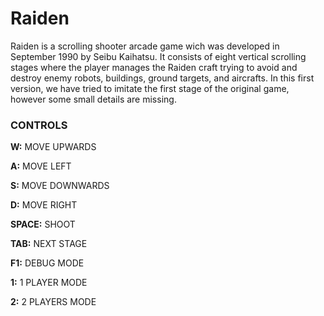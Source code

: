 # Raiden

Raiden is a scrolling shooter arcade game wich was developed in September 1990 by Seibu Kaihatsu. It consists of eight vertical scrolling stages where the player manages the Raiden craft trying to avoid and destroy enemy robots, buildings, ground targets, and aircrafts. In this first version, we have tried to imitate the first stage of the original game, however some small details are missing.

### CONTROLS

**W:** MOVE UPWARDS

**A:** MOVE LEFT

**S:** MOVE DOWNWARDS

**D:** MOVE RIGHT

**SPACE:** SHOOT

**TAB:** NEXT STAGE

**F1:** DEBUG MODE

**1:** 1 PLAYER MODE

**2:** 2 PLAYERS MODE
